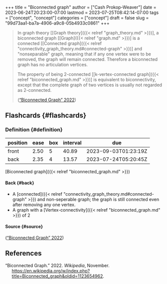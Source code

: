 +++
title = "Biconnected graph"
author = ["Cash Prokop-Weaver"]
date = 2023-06-24T20:23:00-07:00
lastmod = 2023-07-25T08:42:14-07:00
tags = ["concept", "concept"]
categories = ["concept"]
draft = false
slug = "99d73aa1-ba7a-4906-a9c8-05b4933c0861"
+++

> In graph theory [[Graph theory]({{< relref "graph_theory.md" >}})], a biconnected graph [[Graph]({{< relref "graph.md" >}})] is a connected [[Connected graph]({{< relref "connectivity_graph_theory.md#connected-graph" >}})] and "nonseparable" graph, meaning that if any one vertex were to be removed, the graph will remain connected. Therefore a biconnected graph has no articulation vertices.
>
> The property of being 2-connected [[k-vertex-connected graph]({{< relref "biconnected_graph.md" >}})] is equivalent to biconnectivity, except that the complete graph of two vertices is usually not regarded as 2-connected.
>
> (<a href="#citeproc_bib_item_1">“Biconnected Graph” 2022</a>)


## Flashcards {#flashcards}


### Definition {#definition}

| position | ease | box | interval | due                  |
|----------|------|-----|----------|----------------------|
| front    | 2.50 | 5   | 40.89    | 2023-09-03T01:23:19Z |
| back     | 2.35 | 4   | 13.57    | 2023-07-24T05:20:45Z |

[Biconnected graph]({{< relref "biconnected_graph.md" >}})


#### Back {#back}

-   A [connected]({{< relref "connectivity_graph_theory.md#connected-graph" >}}) and non-seperable graph; the graph is still connected even after removing any one vertex.
-   A graph with a [Vertex-connectivity]({{< relref "biconnected_graph.md" >}}) of 2


#### Source {#source}

(<a href="#citeproc_bib_item_1">“Biconnected Graph” 2022</a>)

## References

<style>.csl-entry{text-indent: -1.5em; margin-left: 1.5em;}</style><div class="csl-bib-body">
  <div class="csl-entry"><a id="citeproc_bib_item_1"></a>“Biconnected Graph.” 2022. <i>Wikipedia</i>, November. <a href="https://en.wikipedia.org/w/index.php?title=Biconnected_graph&oldid=1123654962">https://en.wikipedia.org/w/index.php?title=Biconnected_graph&#38;oldid=1123654962</a>.</div>
</div>

